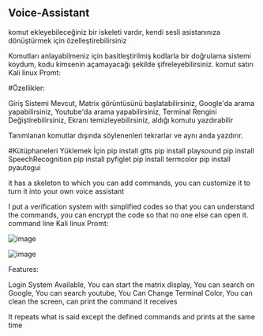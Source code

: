 ## Voice-Assistant

komut ekleyebileceğiniz bir iskeleti vardır,
kendi sesli asistanınıza dönüştürmek için özelleştirebilirsiniz

Komutları anlayabilmeniz için basitleştirilmiş kodlarla bir doğrulama sistemi koydum,
kodu kimsenin açamayacağı şekilde şifreleyebilirsiniz.
komut satırı Kali linux Promt:

#Özellikler:

Giriş Sistemi Mevcut,
Matrix görüntüsünü başlatabilirsiniz,
Google'da arama yapabilirsiniz,
Youtube'da arama yapabilirsiniz,
Terminal Rengini Değiştirebilirsiniz,
Ekranı temizleyebilirsiniz,
aldığı komutu yazdırabilir

Tanımlanan komutlar dışında söylenenleri tekrarlar ve aynı anda yazdırır.

#Kütüphaneleri Yüklemek İçin
pip install gtts
pip install playsound
pip install SpeechRecognition
pip install pyfiglet
pip install termcolor
pip install pyautogui



it has a skeleton to which you can add commands, 
you can customize it to turn it into your own voice assistant

I put a verification system with simplified codes so that you can understand the commands, 
you can encrypt the code so that no one else can open it.
command line Kali linux Promt: 

![image](https://user-images.githubusercontent.com/127852144/225276011-2e1e7d95-0e19-4a5a-bc4c-e04de4f2e335.png)

![image](https://user-images.githubusercontent.com/127852144/225277458-fda9a5e8-7072-4741-a67b-6b038596b7dd.png)

Features:

Login System Available,
You can start the matrix display,
You can search on Google,
You can search youtube,
You Can Change Terminal Color,
You can clean the screen,
can print the command it receives

It repeats what is said except the defined commands and prints at the same time
